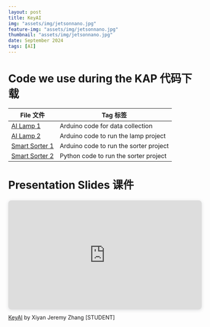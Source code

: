 ```yaml
---
layout: post
title: KeyAI
img: "assets/img/jetsonnano.jpg"
feature-img: "assets/img/jetsonnano.jpg"
thumbnail: "assets/img/jetsonnano.jpg"
date: September 2024
tags: [AI]
---
```

# Code we use during the KAP 代码下载
| File 文件 | Tag 标签 |
|----------|----------|
| [AI Lamp 1](https://github.com/JeremyZXi/jeremyzxi.github.io/raw/master/files/lamp_dataCollection.zip) | Arduino code for data collection | 
| [AI Lamp 2](https://github.com/JeremyZXi/jeremyzxi.github.io/raw/master/files/lamp_run.zip) | Arduino code to run the lamp project | 
| [Smart Sorter 1](https://github.com/JeremyZXi/jeremyzxi.github.io/raw/master/files/sorter.zip) | Arduino code to run the sorter project | 
| [Smart Sorter 2](https://github.com/JeremyZXi/jeremyzxi.github.io/raw/master/files/Sorter-inference.ipynb) | Python code to run the sorter project | 

# Presentation Slides 课件

<div style="position: relative; width: 100%; height: 0; padding-top: 56.2500%;
 padding-bottom: 0; box-shadow: 0 2px 8px 0 rgba(63,69,81,0.16); margin-top: 1.6em; margin-bottom: 0.9em; overflow: hidden;
 border-radius: 8px; will-change: transform;">
  <iframe loading="lazy" style="position: absolute; width: 100%; height: 100%; top: 0; left: 0; border: none; padding: 0;margin: 0;"
    src="https://www.canva.com/design/DAGMLDIFgIA/VMAjBHoIQGwLEGuPy9YBOQ/view?embed" allowfullscreen="allowfullscreen" allow="fullscreen">
  </iframe>
</div>
<a href="https:&#x2F;&#x2F;www.canva.com&#x2F;design&#x2F;DAGMLDIFgIA&#x2F;VMAjBHoIQGwLEGuPy9YBOQ&#x2F;view?utm_content=DAGMLDIFgIA&amp;utm_campaign=designshare&amp;utm_medium=embeds&amp;utm_source=link" target="_blank" rel="noopener">KeyAI</a> by Xiyan Jeremy Zhang [STUDENT]
